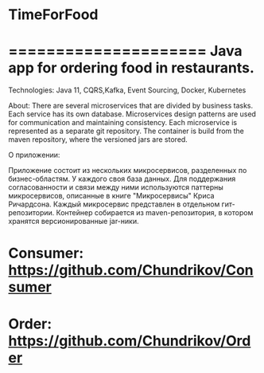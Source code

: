 # TimeForFood
=====================
Java app for ordering food in restaurants.
=====================

Technologies: Java 11, CQRS,Kafka, Event Sourcing, Docker, Kubernetes

About:
There are several microservices that are divided by business tasks. Each service has its own database. 
Microservices design patterns are used for communication and maintaining consistency. 
Each microservice is represented as a separate git repository. 
The container is build from the maven repository, where the versioned jars are stored.

О приложении:

Приложение состоит из нескольких микросервисов, разделенных по бизнес-областям. У каждого своя база данных.
Для поддержания согласованности и связи между ними используются паттерны микросервисов, описанные в книге "Микросервисы" Криса Ричардсона.
Каждый микросервис представлен в отдельном гит-репозитории. Контейнер собирается из maven-репозитория, в котором хранятся версионированные jar-ники.

# Consumer: https://github.com/Chundrikov/Consumer
# Order: https://github.com/Chundrikov/Order
